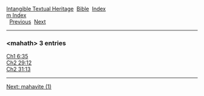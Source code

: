 [Intangible Textual Heritage](../../index)  [Bible](../index) 
[Index](index)   
[m Index](_m_)  
  [Previous](c07041)  [Next](c07043) 

------------------------------------------------------------------------

### &lt;mahath&gt; 3 entries

[Ch1 6:35](../kjv/ch1006.htm#035)  
[Ch2 29:12](../kjv/ch2029.htm#012)  
[Ch2 31:13](../kjv/ch2031.htm#013)  

------------------------------------------------------------------------

[Next: mahavite (1)](c07043)
